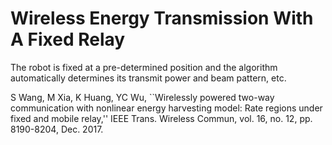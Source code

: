 # Wireless Energy Transmission With A Fixed Relay

The robot is fixed at a pre-determined position and the algorithm automatically determines its transmit power and beam pattern, etc.

S Wang, M Xia, K Huang, YC Wu, ``Wirelessly powered two-way communication with nonlinear energy harvesting model: Rate regions under fixed and mobile relay,'' IEEE Trans. Wireless Commun, vol. 16, no. 12, pp. 8190-8204, Dec. 2017.
